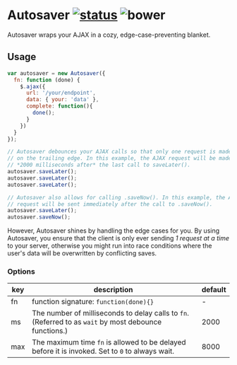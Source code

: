 Autosaver [![status]](https://circleci.com/gh/dobtco/formrenderer-base/tree/master) ![bower]
====

Autosaver wraps your AJAX in a cozy, edge-case-preventing blanket.

## Usage

```js
var autosaver = new Autosaver({
  fn: function (done) {
    $.ajax({
      url: '/your/endpoint',
      data: { your: 'data' },
      complete: function(){
        done();
      }
    })
  }
});

// Autosaver debounces your AJAX calls so that only one request is made 
// on the trailing edge. In this example, the AJAX request will be made 
// *2000 milliseconds after* the last call to saveLater().
autosaver.saveLater();
autosaver.saveLater();
autosaver.saveLater();

// Autosaver also allows for calling .saveNow(). In this example, the AJAX 
// request will be sent immediately after the call to .saveNow().
autosaver.saveLater();
autosaver.saveNow();
```

However, Autosaver shines by handling the edge cases for you. By using  Autosaver, you ensure that the client is only ever sending *1 request at a time* to your server, otherwise you might run into race conditions where the user's  data will be overwritten by conflicting saves.

### Options

| key | description | default |
| --- | --- | --- |
| fn | function signature: `function(done){}` | - |
| ms | The number of milliseconds to delay calls to `fn`. (Referred to as `wait` by most debounce functions.) | 2000 |
| max | The maximum time `fn` is allowed to be delayed before it is invoked. Set to `0` to always wait. | 8000 |

[status]: https://circleci-badges.herokuapp.com/dobtco/autosaver/98b9e34ac31737f706d16fb0b06b67ff28df5c18
[bower]: https://img.shields.io/bower/v/autosaver.svg
